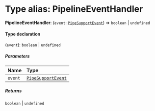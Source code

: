 # Type alias: PipelineEventHandler

**PipelineEventHandler**: (`event`: [`PipeSupportEvent`](/auto-docs/playground-react/types/PipeSupportEvent.md)) => `boolean` | `undefined`

#### Type declaration

(`event`): `boolean` | `undefined`

##### Parameters

| Name | Type |
| :------ | :------ |
| `event` | [`PipeSupportEvent`](/auto-docs/playground-react/types/PipeSupportEvent.md) |

##### Returns

`boolean` | `undefined`
